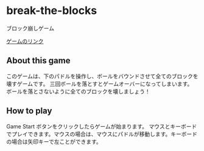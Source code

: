 # break-the-blocks
ブロック崩しゲーム

[ゲームのリンク](https://kenton116.github.io/break-the-blocks/game.html "ゲームを開始")

## About this game
このゲームは、下のパドルを操作し、ボールをバウンドさせて全てのブロックを壊すゲームです。
三回ボールを落とすとゲームオーバーになってしまいます。
ボールを落とさないように全てのブロックを壊しましょう！

## How to play
Game Start ボタンをクリックしたらゲームが始まります。
マウスとキーボードでプレイできます。マウスの場合は、マウスにパドルが移動します。キーボードの場合は矢印キーで左ことができます。